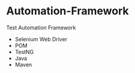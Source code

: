 # Automation-Framework

Test Automation Framework
- Selenium Web Driver
- POM
- TestNG
- Java
- Maven
